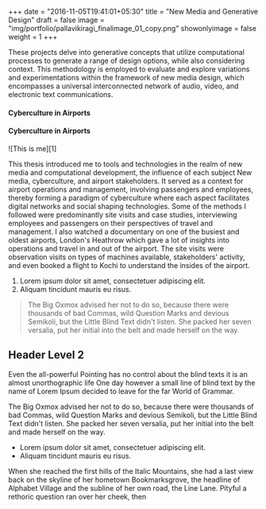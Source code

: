 +++
date = "2016-11-05T19:41:01+05:30"
title = "New Media and Generative Design"
draft = false
image = "img/portfolio/pallavikiragi_finalimage_01_copy.png"
showonlyimage = false
weight = 1
+++

These projects delve into generative concepts that utilize computational processes to generate a range of design options, while also considering context. This methodology is employed to evaluate and explore variations and experimentations within the framework of new media design, which encompasses a universal interconnected network of audio, video, and electronic text communications. 

#### Cyberculture in Airports
<!--more-->
#### Cyberculture in Airports

![This is me][1]

This thesis introduced me to tools and technologies in the realm of new media and computational development, the influence of each subject New media, cyberculture, and airport stakeholders. 
It served as a context for airport operations and management, involving passengers and employees, thereby forming a paradigm of cyberculture where each aspect facilitates digital networks and social shaping technologies. Some of the methods I followed were predominantly site visits and case studies, interviewing employees and passengers on their perspectives of travel and management. I also watched a documentary on one of the busiest and oldest airports, London's Heathrow which gave a lot of insights into operations and travel in and out of the airport. The site visits were observation visits on types of machines available, stakeholders' activity, and even booked a flight to Kochi to understand the insides of the airport. 

1. Lorem ipsum dolor sit amet, consectetuer adipiscing elit.
2. Aliquam tincidunt mauris eu risus.

> The Big Oxmox advised her not to do so, because there were thousands of bad Commas, wild Question Marks and devious Semikoli, but the Little Blind Text didn't listen. She packed her seven versalia, put her initial into the belt and made herself on the way.

## Header Level 2

Even the all-powerful Pointing has no control about the blind texts it is an almost unorthographic life One day however a small line of blind text by the name of Lorem Ipsum decided to leave for the far World of Grammar.

The Big Oxmox advised her not to do so, because there were thousands of bad Commas, wild Question Marks and devious Semikoli, but the Little Blind Text didn't listen. She packed her seven versalia, put her initial into the belt and made herself on the way.

* Lorem ipsum dolor sit amet, consectetuer adipiscing elit.
* Aliquam tincidunt mauris eu risus.

When she reached the first hills of the Italic Mountains, she had a last view back on the skyline of her hometown Bookmarksgrove, the headline of Alphabet Village and the subline of her own road, the Line Lane. Pityful a rethoric question ran over her cheek, then  
